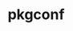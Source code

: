 ---
title: "pkgconf"
layout: cache
categories: [package, develop-2023-06-11]
meta: {"versions": ["1.9.5"], "compilers": ["gcc@=11.1.0", "gcc@=11.3.0", "gcc@=12.1.0", "gcc@=7.3.1", "gcc@=7.5.0", "oneapi@=2023.1.0"], "oss": ["amzn2", "ubuntu18.04", "ubuntu20.04", "ubuntu22.04"], "platforms": ["linux"], "targets": ["aarch64", "neoverse_n1", "ppc64le", "x86_64", "x86_64_v3"], "stacks": ["aws-ahug", "aws-ahug-aarch64", "aws-isc", "aws-isc-aarch64", "aws-pcluster-icelake", "aws-pcluster-neoverse_n1", "aws-pcluster-neoverse_v1", "aws-pcluster-skylake", "build_systems", "data-vis-sdk", "e4s", "e4s-oneapi", "e4s-power", "gpu-tests", "ml-linux-x86_64-cpu", "ml-linux-x86_64-cuda", "ml-linux-x86_64-rocm", "radiuss", "radiuss-aws", "radiuss-aws-aarch64", "root", "tutorial"], "num_specs": 9, "num_specs_by_stack": {"aws-pcluster-neoverse_v1": 1, "aws-pcluster-neoverse_n1": 1, "radiuss-aws-aarch64": 2, "aws-isc-aarch64": 2, "aws-ahug-aarch64": 2, "root": 9, "data-vis-sdk": 1, "gpu-tests": 1, "e4s": 1, "e4s-oneapi": 1, "ml-linux-x86_64-cuda": 1, "ml-linux-x86_64-rocm": 1, "tutorial": 2, "ml-linux-x86_64-cpu": 1, "build_systems": 1, "radiuss": 1, "e4s-power": 1, "radiuss-aws": 1, "aws-isc": 1, "aws-pcluster-skylake": 1, "aws-ahug": 1, "aws-pcluster-icelake": 1}}
spec_details: [{"hash": "p3pajxyxogonxr3xofck3p5dnoge2zrn", "compiler": "gcc@=7.3.1", "versions": ["1.9.5"], "os": "amzn2", "platform": "linux", "target": "aarch64", "variants": ["build_system=autotools"], "stacks": ["aws-pcluster-neoverse_v1", "aws-pcluster-neoverse_n1", "radiuss-aws-aarch64", "aws-isc-aarch64", "aws-ahug-aarch64", "root"], "size": "-", "tarball": "https://binaries.spack.io/releases/develop-2023-06-11/build_cache/linux-amzn2-aarch64/gcc-7.3.1/pkgconf-1.9.5/linux-amzn2-aarch64-gcc-7.3.1-pkgconf-1.9.5-p3pajxyxogonxr3xofck3p5dnoge2zrn.spack"}, {"hash": "cuqjthhoumoui5ttmvfjkq4cjwfxhpp2", "compiler": "gcc@=11.1.0", "versions": ["1.9.5"], "os": "ubuntu20.04", "platform": "linux", "target": "x86_64_v3", "variants": ["build_system=autotools"], "stacks": ["data-vis-sdk", "gpu-tests", "root", "e4s"], "size": "-", "tarball": "https://binaries.spack.io/releases/develop-2023-06-11/build_cache/linux-ubuntu20.04-x86_64_v3/gcc-11.1.0/pkgconf-1.9.5/linux-ubuntu20.04-x86_64_v3-gcc-11.1.0-pkgconf-1.9.5-cuqjthhoumoui5ttmvfjkq4cjwfxhpp2.spack"}, {"hash": "a2inzth2xxqaa63qd25nixlf5w7zjzeq", "compiler": "oneapi@=2023.1.0", "versions": ["1.9.5"], "os": "ubuntu20.04", "platform": "linux", "target": "x86_64", "variants": ["build_system=autotools"], "stacks": ["e4s-oneapi", "root"], "size": "-", "tarball": "https://binaries.spack.io/releases/develop-2023-06-11/build_cache/linux-ubuntu20.04-x86_64/oneapi-2023.1.0/pkgconf-1.9.5/linux-ubuntu20.04-x86_64-oneapi-2023.1.0-pkgconf-1.9.5-a2inzth2xxqaa63qd25nixlf5w7zjzeq.spack"}, {"hash": "mh73nkpzo36xqeaagdrh3qppvmn6zdn6", "compiler": "gcc@=11.3.0", "versions": ["1.9.5"], "os": "ubuntu22.04", "platform": "linux", "target": "x86_64_v3", "variants": ["build_system=autotools"], "stacks": ["ml-linux-x86_64-cuda", "ml-linux-x86_64-rocm", "tutorial", "ml-linux-x86_64-cpu", "root"], "size": "-", "tarball": "https://binaries.spack.io/releases/develop-2023-06-11/build_cache/linux-ubuntu22.04-x86_64_v3/gcc-11.3.0/pkgconf-1.9.5/linux-ubuntu22.04-x86_64_v3-gcc-11.3.0-pkgconf-1.9.5-mh73nkpzo36xqeaagdrh3qppvmn6zdn6.spack"}, {"hash": "mo3f2kld7iq2eu6clzq45z7mx63bnsj2", "compiler": "gcc@=7.5.0", "versions": ["1.9.5"], "os": "ubuntu18.04", "platform": "linux", "target": "x86_64_v3", "variants": ["build_system=autotools"], "stacks": ["root", "build_systems", "radiuss"], "size": "-", "tarball": "https://binaries.spack.io/releases/develop-2023-06-11/build_cache/linux-ubuntu18.04-x86_64_v3/gcc-7.5.0/pkgconf-1.9.5/linux-ubuntu18.04-x86_64_v3-gcc-7.5.0-pkgconf-1.9.5-mo3f2kld7iq2eu6clzq45z7mx63bnsj2.spack"}, {"hash": "scsz24nmfbl2w3y2nkz4hh6i77zagl3p", "compiler": "gcc@=11.1.0", "versions": ["1.9.5"], "os": "ubuntu20.04", "platform": "linux", "target": "ppc64le", "variants": ["build_system=autotools"], "stacks": ["e4s-power", "root"], "size": "-", "tarball": "https://binaries.spack.io/releases/develop-2023-06-11/build_cache/linux-ubuntu20.04-ppc64le/gcc-11.1.0/pkgconf-1.9.5/linux-ubuntu20.04-ppc64le-gcc-11.1.0-pkgconf-1.9.5-scsz24nmfbl2w3y2nkz4hh6i77zagl3p.spack"}, {"hash": "eqbm7ove6gdsb74ggrdwg27vf2dcxsce", "compiler": "gcc@=7.3.1", "versions": ["1.9.5"], "os": "amzn2", "platform": "linux", "target": "neoverse_n1", "variants": ["build_system=autotools"], "stacks": ["radiuss-aws-aarch64", "root", "aws-isc-aarch64", "aws-ahug-aarch64"], "size": "-", "tarball": "https://binaries.spack.io/releases/develop-2023-06-11/build_cache/linux-amzn2-neoverse_n1/gcc-7.3.1/pkgconf-1.9.5/linux-amzn2-neoverse_n1-gcc-7.3.1-pkgconf-1.9.5-eqbm7ove6gdsb74ggrdwg27vf2dcxsce.spack"}, {"hash": "h5aenmav6wqfhi54s7jddijwh7s67qi7", "compiler": "gcc@=7.3.1", "versions": ["1.9.5"], "os": "amzn2", "platform": "linux", "target": "x86_64_v3", "variants": ["build_system=autotools"], "stacks": ["radiuss-aws", "aws-isc", "aws-pcluster-skylake", "aws-ahug", "aws-pcluster-icelake", "root"], "size": "-", "tarball": "https://binaries.spack.io/releases/develop-2023-06-11/build_cache/linux-amzn2-x86_64_v3/gcc-7.3.1/pkgconf-1.9.5/linux-amzn2-x86_64_v3-gcc-7.3.1-pkgconf-1.9.5-h5aenmav6wqfhi54s7jddijwh7s67qi7.spack"}, {"hash": "gbfssjamarjdhvmb3ctpvpfu6wgvopkg", "compiler": "gcc@=12.1.0", "versions": ["1.9.5"], "os": "ubuntu22.04", "platform": "linux", "target": "x86_64_v3", "variants": ["build_system=autotools"], "stacks": ["root", "tutorial"], "size": "-", "tarball": "https://binaries.spack.io/releases/develop-2023-06-11/build_cache/linux-ubuntu22.04-x86_64_v3/gcc-12.1.0/pkgconf-1.9.5/linux-ubuntu22.04-x86_64_v3-gcc-12.1.0-pkgconf-1.9.5-gbfssjamarjdhvmb3ctpvpfu6wgvopkg.spack"}]
---